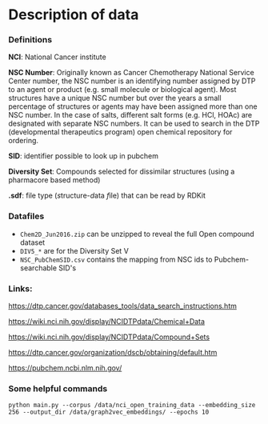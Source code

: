 # Description of data


### Definitions

**NCI**: National Cancer institute

**NSC Number**: Originally known as Cancer Chemotherapy National Service Center number, the NSC number is an identifying number assigned by DTP to an agent or product (e.g. small molecule or biological agent). Most structures have a unique NSC number but over the years a small percentage of structures or agents may have been assigned more than one NSC number. In the case of salts, different salt forms (e.g. HCl, HOAc) are designated with separate NSC numbers.
It can be used to search in the DTP (developmental therapeutics program) open chemical repository for ordering.


**SID**: identifier possible to look up in pubchem

**Diversity Set**: Compounds selected for dissimilar structures (using a pharmacore based method)

**.sdf**: file type (*s*tructure-*d*ata *f*ile) that can be read by RDKit

### Datafiles

* `Chem2D_Jun2016.zip` can be unzipped to reveal the full Open compound dataset
* `DIV5_*` are for the Diversity Set V
* `NSC_PubChemSID.csv` contains the mapping from NSC ids to Pubchem-searchable SID's

### Links:
https://dtp.cancer.gov/databases_tools/data_search_instructions.htm

https://wiki.nci.nih.gov/display/NCIDTPdata/Chemical+Data

https://wiki.nci.nih.gov/display/NCIDTPdata/Compound+Sets

https://dtp.cancer.gov/organization/dscb/obtaining/default.htm

https://pubchem.ncbi.nlm.nih.gov/


### Some helpful commands

```
python main.py --corpus /data/nci_open_training_data --embedding_size 256 --output_dir /data/graph2vec_embeddings/ --epochs 10
```
